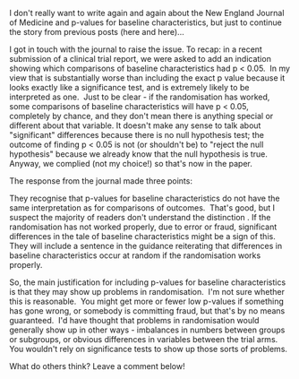 

I don't really want to write again and again about the New England Journal of Medicine and p-values for baseline characteristics, but just to continue the story from previous posts (here and here)...

I got in touch with the journal to raise the issue. To recap: in a recent submission of a clinical trial report, we were asked to add an indication showing which comparisons of baseline characteristics had p < 0.05.  In my view that is substantially worse than including the exact p value because it looks exactly like a significance test, and is extremely likely to be interpreted as one.  Just to be clear - if the randomisation has worked, some comparisons of baseline characteristics will have p < 0.05, completely by chance, and they don't mean there is anything special or different about that variable. It doesn't make any sense to talk about "significant" differences because there is no null hypothesis test; the outcome of finding p < 0.05 is not (or shouldn't be) to "reject the null hypothesis" because we already know that the null hypothesis is true.  Anyway, we complied (not my choice!) so that's now in the paper.

The response from the journal made three points:

They recognise that p-values for baseline characteristics do not have the same interpretation as for comparisons of outcomes.  That's good, but I suspect the majority of readers don't understand the distinction .
If the randomisation has not worked properly, due to error or fraud, significant differences in the tale of baseline characteristics might be a sign of this.
They will include a sentence in the guidance reiterating that differences in baseline characteristics occur at random if the randomisation works properly.

So, the main justification for including p-values for baseline characteristics is that they may show up problems in randomisation.  I'm not sure whether this is reasonable.  You might get more or fewer low p-values if something has gone wrong, or somebody is committing fraud, but that's by no means guaranteed.  I'd have thought that problems in randomisation would generally show up in other ways - imbalances in numbers between groups or subgroups, or obvious differences in variables between the trial arms.  You wouldn't rely on significance tests to show up those sorts of problems.

What do others think? Leave a comment below!
